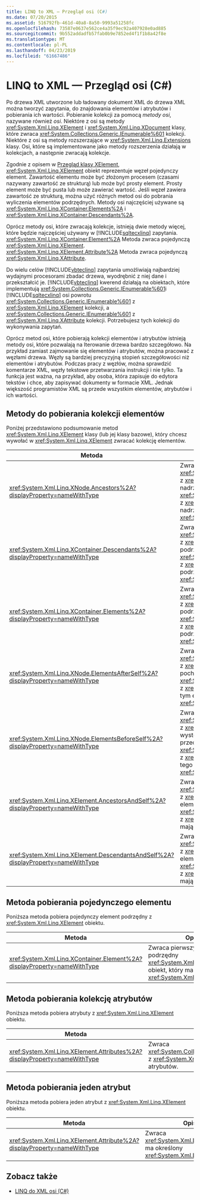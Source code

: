 ```yaml
---
title: LINQ to XML — Przegląd osi (C#)
ms.date: 07/20/2015
ms.assetid: 516792fb-461d-40a8-8a50-9993a51258fc
ms.openlocfilehash: 73587e0637e562ce4a35f9ec92a407928e0ad885
ms.sourcegitcommit: 9b552addadfb57fab0b9e7852ed4f1f1b8a42f8e
ms.translationtype: MT
ms.contentlocale: pl-PL
ms.lasthandoff: 04/23/2019
ms.locfileid: "61667486"
---
```

# <a name="linq-to-xml-axes-overview-c"></a>LINQ to XML — Przegląd osi (C#)
Po drzewa XML utworzone lub ładowany dokument XML do drzewa XML można tworzyć zapytania, do znajdowania elementów i atrybutów i pobierania ich wartości. Pobieranie kolekcji za pomocą *metody osi*, nazywane również *osi*. Niektóre z osi są metody <xref:System.Xml.Linq.XElement> i <xref:System.Xml.Linq.XDocument> klasy, które zwraca <xref:System.Collections.Generic.IEnumerable%601> kolekcji. Niektóre z osi są metody rozszerzające w <xref:System.Xml.Linq.Extensions> klasy. Osi, które są implementowane jako metody rozszerzenia działają w kolekcjach, a następnie zwracają kolekcje.  
  
 Zgodnie z opisem w [Przegląd klasy XElement](../../../../csharp/programming-guide/concepts/linq/xelement-class-overview.md), <xref:System.Xml.Linq.XElement> obiekt reprezentuje węzeł pojedynczy element. Zawartość elementu może być złożonym procesem (czasami nazywany zawartość ze strukturą) lub może być prosty element. Prosty element może być pusta lub może zawierać wartość. Jeśli węzeł zawiera zawartość ze strukturą, można użyć różnych metod osi do pobrania wyliczenia elementów podrzędnych. Metody osi najczęściej używane są <xref:System.Xml.Linq.XContainer.Elements%2A> i <xref:System.Xml.Linq.XContainer.Descendants%2A>.  
  
 Oprócz metody osi, które zwracają kolekcje, istnieją dwie metody więcej, które będzie najczęściej używany w [!INCLUDE[sqltecxlinq](~/includes/sqltecxlinq-md.md)] zapytania. <xref:System.Xml.Linq.XContainer.Element%2A> Metoda zwraca pojedynczą <xref:System.Xml.Linq.XElement>. <xref:System.Xml.Linq.XElement.Attribute%2A> Metoda zwraca pojedynczą <xref:System.Xml.Linq.XAttribute>.  
  
 Do wielu celów [!INCLUDE[vbteclinq](~/includes/vbteclinq-md.md)] zapytania umożliwiają najbardziej wydajnymi procesorami zbadać drzewa, wyodrębnić z niej dane i przekształcić je. [!INCLUDE[vbteclinq](~/includes/vbteclinq-md.md)] kwerend działają na obiektach, które implementują <xref:System.Collections.Generic.IEnumerable%601>i [!INCLUDE[sqltecxlinq](~/includes/sqltecxlinq-md.md)] osi powrotu <xref:System.Collections.Generic.IEnumerable%601> z <xref:System.Xml.Linq.XElement> kolekcji, a <xref:System.Collections.Generic.IEnumerable%601> z <xref:System.Xml.Linq.XAttribute> kolekcji. Potrzebujesz tych kolekcji do wykonywania zapytań.  
  
 Oprócz metod osi, które pobierają kolekcji elementów i atrybutów istnieją metody osi, które pozwalają na Iterowanie drzewa bardzo szczegółowo. Na przykład zamiast zajmowanie się elementów i atrybutów, można pracować z węzłami drzewa. Węzły są bardziej precyzyjną stopień szczegółowości niż elementów i atrybutów. Podczas pracy z węzłów, można sprawdzić komentarze XML, węzły tekstowe przetwarzania instrukcji i nie tylko. Ta funkcja jest ważna, na przykład, aby osoba, która zapisuje do edytora tekstów i chce, aby zapisywać dokumenty w formacie XML. Jednak większość programistów XML są przede wszystkim elementów, atrybutów i ich wartości.  
  
## <a name="methods-for-retrieving-a-collection-of-elements"></a>Metody do pobierania kolekcji elementów  
 Poniżej przedstawiono podsumowanie metod <xref:System.Xml.Linq.XElement> klasy (lub jej klasy bazowe), który chcesz wywołać w <xref:System.Xml.Linq.XElement> zwracać kolekcję elementów.  
  
|Metoda|Opis|  
|------------|-----------------|  
|<xref:System.Xml.Linq.XNode.Ancestors%2A?displayProperty=nameWithType>|Zwraca <xref:System.Collections.Generic.IEnumerable%601> z <xref:System.Xml.Linq.XElement> z elementów nadrzędnych tego elementu. Zwraca przeciążenia <xref:System.Collections.Generic.IEnumerable%601> z <xref:System.Xml.Linq.XElement> z elementów nadrzędnych, które mają określony <xref:System.Xml.Linq.XName>.|  
|<xref:System.Xml.Linq.XContainer.Descendants%2A?displayProperty=nameWithType>|Zwraca <xref:System.Collections.Generic.IEnumerable%601> z <xref:System.Xml.Linq.XElement> z elementami podrzędnymi tego elementu. Zwraca przeciążenia <xref:System.Collections.Generic.IEnumerable%601> z <xref:System.Xml.Linq.XElement> obiektów podrzędnych, które mają określony <xref:System.Xml.Linq.XName>.|  
|<xref:System.Xml.Linq.XContainer.Elements%2A?displayProperty=nameWithType>|Zwraca <xref:System.Collections.Generic.IEnumerable%601> z <xref:System.Xml.Linq.XElement> elementów podrzędnych tego elementu. Zwraca przeciążenia <xref:System.Collections.Generic.IEnumerable%601> z <xref:System.Xml.Linq.XElement> elementów podrzędnych, które mają określony <xref:System.Xml.Linq.XName>.|  
|<xref:System.Xml.Linq.XNode.ElementsAfterSelf%2A?displayProperty=nameWithType>|Zwraca <xref:System.Collections.Generic.IEnumerable%601> z <xref:System.Xml.Linq.XElement> elementów, które pochodzą od tego elementu. Zwraca przeciążenia <xref:System.Collections.Generic.IEnumerable%601> z <xref:System.Xml.Linq.XElement> elementów po tym elemencie, które mają określony <xref:System.Xml.Linq.XName>.|  
|<xref:System.Xml.Linq.XNode.ElementsBeforeSelf%2A?displayProperty=nameWithType>|Zwraca <xref:System.Collections.Generic.IEnumerable%601> z <xref:System.Xml.Linq.XElement> elementów, które występować przed tym elementem. Zwraca przeciążenia <xref:System.Collections.Generic.IEnumerable%601> z <xref:System.Xml.Linq.XElement> elementów przed tego elementu, które mają określony <xref:System.Xml.Linq.XName>.|  
|<xref:System.Xml.Linq.XElement.AncestorsAndSelf%2A?displayProperty=nameWithType>|Zwraca <xref:System.Collections.Generic.IEnumerable%601> z <xref:System.Xml.Linq.XElement> ten element i jego elementów nadrzędnych. Zwraca przeciążenia <xref:System.Collections.Generic.IEnumerable%601> z <xref:System.Xml.Linq.XElement> elementów, które mają określony <xref:System.Xml.Linq.XName>.|  
|<xref:System.Xml.Linq.XElement.DescendantsAndSelf%2A?displayProperty=nameWithType>|Zwraca <xref:System.Collections.Generic.IEnumerable%601> z <xref:System.Xml.Linq.XElement> ten element i jego elementy podrzędne. Zwraca przeciążenia <xref:System.Collections.Generic.IEnumerable%601> z <xref:System.Xml.Linq.XElement> elementów, które mają określony <xref:System.Xml.Linq.XName>.|  
  
## <a name="method-for-retrieving-a-single-element"></a>Metoda pobierania pojedynczego elementu  
 Poniższa metoda pobiera pojedynczy element podrzędny z <xref:System.Xml.Linq.XElement> obiektu.  
  
|Metoda|Opis|  
|------------|-----------------|  
|<xref:System.Xml.Linq.XContainer.Element%2A?displayProperty=nameWithType>|Zwraca pierwszy element podrzędny <xref:System.Xml.Linq.XElement> obiekt, który ma określony <xref:System.Xml.Linq.XName>.|  
  
## <a name="method-for-retrieving-a-collection-of-attributes"></a>Metoda pobierania kolekcję atrybutów  
 Poniższa metoda pobiera atrybuty z <xref:System.Xml.Linq.XElement> obiektu.  
  
|Metoda|Opis|  
|------------|-----------------|  
|<xref:System.Xml.Linq.XElement.Attributes%2A?displayProperty=nameWithType>|Zwraca <xref:System.Collections.Generic.IEnumerable%601> z <xref:System.Xml.Linq.XAttribute> wszystkich atrybutów.|  
  
## <a name="method-for-retrieving-a-single-attribute"></a>Metoda pobierania jeden atrybut  
 Poniższa metoda pobiera jeden atrybut z <xref:System.Xml.Linq.XElement> obiektu.  
  
|Metoda|Opis|  
|------------|-----------------|  
|<xref:System.Xml.Linq.XElement.Attribute%2A?displayProperty=nameWithType>|Zwraca <xref:System.Xml.Linq.XAttribute> ma określony <xref:System.Xml.Linq.XName>.|  
  
## <a name="see-also"></a>Zobacz także

- [LINQ do XML osi (C#)](../../../../csharp/programming-guide/concepts/linq/linq-to-xml-axes.md)
